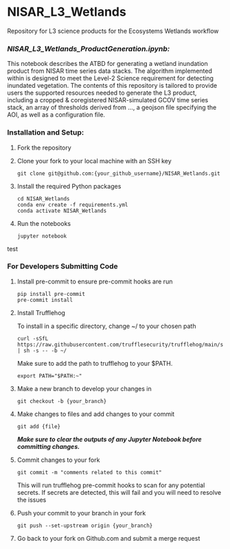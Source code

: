 # NISAR_L3_Wetlands
Repository for L3 science products for the Ecosystems Wetlands workflow



### ***NISAR_L3_Wetlands_ProductGeneration.ipynb:***
This notebook describes the ATBD for generating a wetland inundation product from NISAR time series data stacks. The algorithm implemented within is designed to meet the Level-2 Science requirement for detecting inundated vegetation.  The contents of this repository  is tailored to provide users the supported resources needed to generate the L3 product, including a cropped & coregistered NISAR-simulated GCOV time series stack, an array of thresholds derived from ..., a geojson file specifying the AOI, as well as a configuration file.  



### Installation and Setup:
1) Fork the repository

2) Clone your fork to your local machine with an SSH key
   ```
   git clone git@github.com:{your_github_username}/NISAR_Wetlands.git
   ```
3) Install the required Python packages
   ```
   cd NISAR_Wetlands
   conda env create -f requirements.yml
   conda activate NISAR_Wetlands
   ```
4) Run the notebooks
   ```
   jupyter notebook
   ```
test

   
### For Developers Submitting Code
1) Install pre-commit to ensure pre-commit hooks are run
   ```
   pip install pre-commit
   pre-commit install
   ```
2) Install Trufflehog

   To install in a specific directory, change ~/ to your chosen path
   ```
   curl -sSfL https://raw.githubusercontent.com/trufflesecurity/trufflehog/main/scripts/install.sh | sh -s -- -b ~/
   ```
   Make sure to add the path to trufflehog to your $PATH.
   ```
   export PATH="$PATH:~"
   ```
   
4) Make a new branch to develop your changes in
   ```
   git checkout -b {your_branch}
   ```
5) Make changes to files and add changes to your commit
   ```
   git add {file}
   ```
   ***Make sure to clear the outputs of any Jupyter Notebook before committing changes.***
7) Commit changes to your fork
   ```
   git commit -m "comments related to this commit"
   ```
   This will run trufflehog pre-commit hooks to scan for any potential secrets. If secrets are detected, this will fail and you will need to resolve the issues
8) Push your commit to your branch in your fork
   ```
   git push --set-upstream origin {your_branch}
   ```
9) Go back to your fork on Github.com and submit a merge request
    
